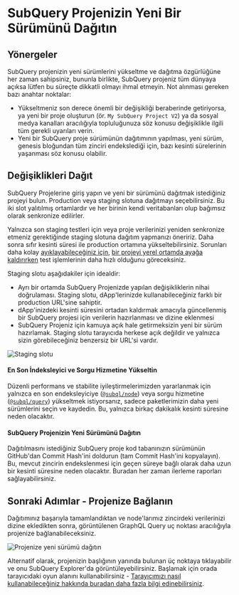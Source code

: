 # SubQuery Projenizin Yeni Bir Sürümünü Dağıtın

## Yönergeler

SubQuery projenizin yeni sürümlerini yükseltme ve dağıtma özgürlüğüne her zaman sahipsiniz, bununla birlikte, SubQuery projeniz tüm dünyaya açıksa lütfen bu süreçte dikkatli olmayı ihmal etmeyin. Not alınması gereken bazı anahtar noktalar:
- Yükseltmeniz son derece önemli bir değişikliği beraberinde getiriyorsa, ya yeni bir proje oluşturun (ör. `My SubQuery Project V2`) ya da sosyal medya kanalları aracılığıyla topluluğunuza söz konusu değişiklikle ilgili tüm gerekli uyarıları verin.
- Yeni bir SubQuery proje sürümünün dağıtımının yapılması, yeni sürüm, genesis bloğundan tüm zinciri endekslediği için, bazı kesinti sürelerinin yaşanması söz konusu olabilir.

## Değişiklikleri Dağıt

SubQuery Projelerine giriş yapın ve yeni bir sürümünü dağıtmak istediğiniz projeyi bulun. Production veya staging slotuna dağıtmayı seçebilirsiniz. Bu iki slot yalıtılmış ortamlardır ve her birinin kendi veritabanları olup bağımsız olarak senkronize edilirler.

Yalnızca son staging testleri için veya proje verilerinizi yeniden senkronize etmeniz gerektiğinde staging slotuna dağıtım yapmanızı öneririz. Daha sonra sıfır kesinti süresi ile production ortamına yükseltebilirsiniz. Sorunları daha kolay [ayıklayabileceğiniz için](../tutorials_examples/debug-projects.md), [bir projeyi yerel ortamda ayağa kaldırırken](../run/run.md) test işlemlerinin daha hızlı olduğunu göreceksiniz.

Staging slotu aşağıdakiler için idealdir:
* Ayrı bir ortamda SubQuery Projenizde yapılan değişikliklerin nihai doğrulaması. Staging slotu, dApp'lerinizde kullanabileceğiniz farklı bir production URL'sine sahiptir.
* dApp'inizdeki kesinti süresini ortadan kaldırmak amacıyla güncellenmiş bir SubQuery projesi için verilerin hazırlanması ve dizine eklenmesi
* SubQuery Projeniz için kamuya açık hale getirmeksizin yeni bir sürüm hazırlamak. Staging slotu tarayıcıda herkese açık değildir ve yalnızca sizin görebileceğiniz benzersiz bir URL'si vardır.

![Staging slotu](/assets/img/staging_slot.png)

#### En Son İndeksleyici ve Sorgu Hizmetine Yükseltin

Düzenli performans ve stabilite iyileştirmelerimizden yararlanmak için yalnızca en son endeksleyiciye ([`@subql/node`](https://www.npmjs.com/package/@subql/node)) veya sorgu hizmetine ([`@subql/query`](https://www.npmjs.com/package/@subql/query)) yükseltmek istiyorsanız, sadece paketlerimizin daha yeni sürümlerini seçin ve kaydedin. Bu, yalnızca birkaç dakikalık kesinti süresine neden olacaktır.

#### SubQuery Projenizin Yeni Sürümünü Dağıtın

Dağıtılmasını istediğiniz SubQuery proje kod tabanınızın sürümünün GitHub'dan Commit Hash'ini doldurun (tam Commit Hash'ini kopyalayın). Bu, mevcut zincirin endekslenmesi için geçen süreye bağlı olarak daha uzun bir kesinti süresine neden olacaktır. Buradan her zaman ilerleme raporları sağlayabilirsiniz.

## Sonraki Adımlar - Projenize Bağlanın
Dağıtımınız başarıyla tamamlandıktan ve node'larımız zincirdeki verilerinizi dizine ekledikten sonra, görüntülenen GraphQL Query uç noktası aracılığıyla projenize bağlanabileceksiniz.

![Projenize yeni sürümü dağıtın](/assets/img/projects-deploy-sync.png)

Alternatif olarak, projenizin başlığının yanında bulunan üç noktaya tıklayabilir ve onu SubQuery Explorer'da görüntüleyebilirsiniz. Başlamak için orada tarayıcıdaki oyun alanını kullanabilirsiniz - [Tarayıcımızı nasıl kullanabileceğiniz hakkında buradan daha fazla bilgi edinebilirsiniz](../query/query.md).
